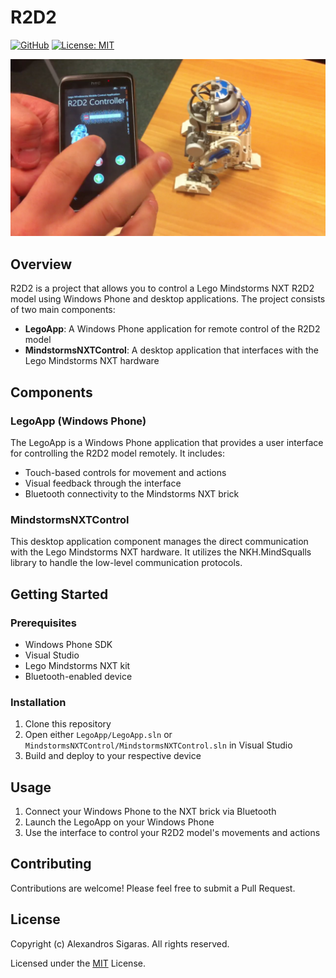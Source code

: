 # R2D2

[![GitHub](https://img.shields.io/badge/github-1.0.0-green?style=flat&logo=github)](https://github.com/alexsigaras/R2D2) 
[![License: MIT](https://img.shields.io/badge/License-MIT-yellow.svg)](https://opensource.org/licenses/MIT)

![](docs/images/R2D2.png)

## Overview

R2D2 is a project that allows you to control a Lego Mindstorms NXT R2D2 model using Windows Phone and desktop applications. The project consists of two main components:

- **LegoApp**: A Windows Phone application for remote control of the R2D2 model
- **MindstormsNXTControl**: A desktop application that interfaces with the Lego Mindstorms NXT hardware

## Components

### LegoApp (Windows Phone)

The LegoApp is a Windows Phone application that provides a user interface for controlling the R2D2 model remotely. It includes:

- Touch-based controls for movement and actions
- Visual feedback through the interface
- Bluetooth connectivity to the Mindstorms NXT brick

### MindstormsNXTControl

This desktop application component manages the direct communication with the Lego Mindstorms NXT hardware. It utilizes the NKH.MindSqualls library to handle the low-level communication protocols.

## Getting Started

### Prerequisites

- Windows Phone SDK
- Visual Studio
- Lego Mindstorms NXT kit
- Bluetooth-enabled device

### Installation

1. Clone this repository
2. Open either `LegoApp/LegoApp.sln` or `MindstormsNXTControl/MindstormsNXTControl.sln` in Visual Studio
3. Build and deploy to your respective device

## Usage

1. Connect your Windows Phone to the NXT brick via Bluetooth
2. Launch the LegoApp on your Windows Phone
3. Use the interface to control your R2D2 model's movements and actions

## Contributing

Contributions are welcome! Please feel free to submit a Pull Request.

## License

Copyright (c) Alexandros Sigaras. All rights reserved.

Licensed under the [MIT](LICENSE) License.